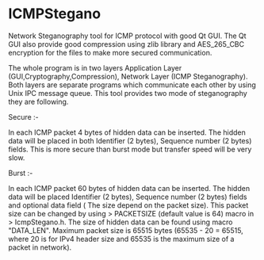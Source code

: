 ICMPStegano
===========

Network Steganography tool for ICMP protocol with good Qt GUI. The Qt GUI also provide good compression using zlib library and AES_265_CBC encryption for the files to make more secured communication.

The whole program is in two layers Application Layer (GUI,Cryptography,Compression), Network Layer (ICMP Steganography). Both layers are separate programs which communicate each other by using Unix IPC message queue. This tool provides two mode of steganography they are following.

Secure :-

In each ICMP packet 4 bytes of hidden data can be inserted. The hidden data will be placed in both Identifier (2 bytes), Sequence number (2 bytes) fields. This is more secure than burst mode but transfer speed will be very slow.

Burst :-

In each ICMP packet 60 bytes of hidden data can be inserted. The hidden data will be placed Identifier (2 bytes), Sequence number (2 bytes) fields and optional data field ( The size depend on the packet size). This packet size can be changed by using > PACKETSIZE (default value is 64) macro in > IcmpStegano.h. The size of hidden data can be found using macro "DATA_LEN". Maximum packet size is 65515 bytes (65535 - 20 = 65515, where 20 is for IPv4 header size and 65535 is the maximum size of a packet in network).

